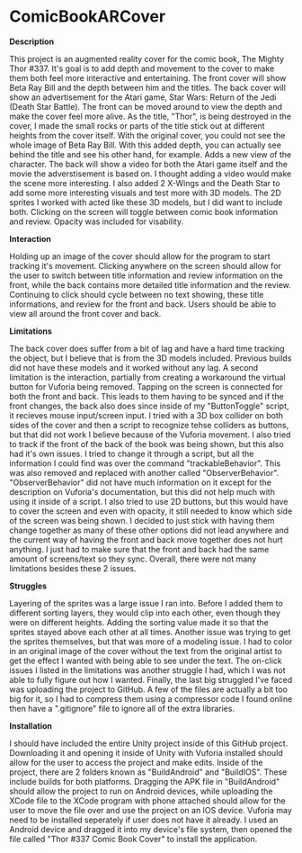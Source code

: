 # ComicBookARCover
**Description**

This project is an augmented reality cover for the comic book, The Mighty Thor #337. It's goal is to add depth and movement to the cover to make them both feel more interactive and entertaining. The front cover will show Beta Ray Bill and the depth between him and the titles. The back cover will show an advertisement for the Atari game, Star Wars: Return of the Jedi (Death Star Battle). The front can be moved around to view the depth and make the cover feel more alive. As the title, "Thor", is being destroyed in the cover, I made the small rocks or parts of the title stick out at different heights from the cover itself. With the original cover, you could not see the whole image of Beta Ray Bill. With this added depth, you can actually see behind the title and see his other hand, for example. Adds a new view of the character. The back will show a video for both the Atari game itself and the movie the adverstisement is based on. I thought adding a video would make the scene more interesting. I also added 2 X-Wings and the Death Star to add some more interesting visuals and test more with 3D models. The 2D sprites I worked with acted like these 3D models, but I did want to include both. Clicking on the screen will toggle between comic book information and review. Opacity was included for visability.


**Interaction**

Holding up an image of the cover should allow for the program to start tracking it's movement. Clicking anywhere on the screen should allow for the user to switch between title information and review information on the front, while the back contains more detailed title information and the review. Continuing to click should cycle between no text showing, these title informations, and review for the front and back. Users should be able to view all around the front cover and back.


**Limitations**

The back cover does suffer from a bit of lag and have a hard time tracking the object, but I believe that is from the 3D models included. Previous builds did not have these models and it worked without any lag. A second limitation is the interaction, partially from creating a workaround the virtual button for Vuforia being removed. Tapping on the screen is connected for both the front and back. This leads to them having to be synced and if the front changes, the back also does since inside of my "ButtonToggle" script, it recieves mouse input/screen input. I tried with a 3D box collider on both sides of the cover and then a script to recognize tehse colliders as buttons, but that did not work I believe because of the Vuforia movement. I also tried to track if the front of the back of the book was being shown, but this also had it's own issues. I tried to change it through a script, but all the information I could find was over the command "trackableBehavior". This was also removed and replaced with another called "ObserverBehavior". "ObserverBehavior" did not have much information on it except for the description on Vuforia's documentation, but this did not help much with using it inside of a script. I also tried to use 2D buttons, but this would have to cover the screen and even with opacity, it still needed to know which side of the screen was being shown. I decided to just stick with having them change together as many of these other options did not lead anywhere and the current way of having the front and back move together does not hurt anything. I just had to make sure that the front and back had the same amount of screens/text so they sync. Overall, there were not many limitations besides these 2 issues.


**Struggles**

Layering of the sprites was a large issue I ran into. Before I added them to different sorting layers, they would clip into each other, even though they were on different heights. Adding the sorting value made it so that the sprites stayed above each other at all times. Another issue was trying to get the sprites themselves, but that was more of a modeling issue. I had to color in an original image of the cover without the text from the original artist to get the effect I wanted with being able to see under the text. The on-click issues I listed in the limitations was another struggle I had, which I was not able to fully figure out how I wanted. Finally, the last big struggled I've faced was uploading the project to GitHub. A few of the files are actually a bit too big for it, so I had to compress them using a compressor code I found online then have a ".gitignore" file to ignore all of the extra libraries.


**Installation**

I should have included the entire Unity project inside of this GitHub project. Downloading it and opening it inside of Unity with Vuforia installed should allow for the user to access the project and make edits. Inside of the project, there are 2 folders known as "BuildAndroid" and "BuildIOS". These include builds for both platforms. Dragging the APK file in "BuildAndroid" should allow the project to run on Android devices, while uploading the XCode file to the XCode program with phone attached should allow for the user to move the file over and use the project on an IOS device. Vuforia may need to be installed seperately if user does not have it already. I used an Android device and dragged it into my device's file system, then opened the file called "Thor #337 Comic Book Cover" to install the application.
